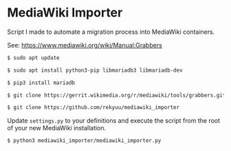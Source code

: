 # MediaWiki Importer

Script I made to automate a migration process into MediaWiki containers.

See: https://www.mediawiki.org/wiki/Manual:Grabbers

```sh
$ sudo apt update

$ sudo apt install python3-pip libmariadb3 libmariadb-dev

$ pip3 install mariadb

$ git clone https://gerrit.wikimedia.org/r/mediawiki/tools/grabbers.git 

$ git clone https://github.com/rekyuu/mediawiki_importer
```

Update `settings.py` to your definitions and execute the script from the root of your new MediaWiki installation.

```sh
$ python3 mediawiki_importer/mediawiki_importer.py
```
